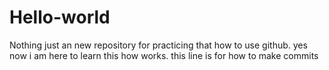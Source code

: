 # Hello-world
Nothing just an new repository for practicing that how to use github.
yes now i am here to learn this how works. this line is for how to make commits
